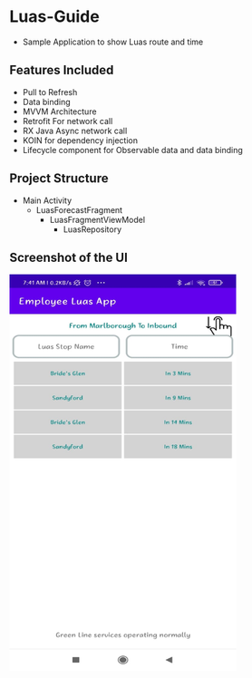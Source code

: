 # Luas-Guide
- Sample Application to show Luas route and time

## Features Included
- Pull to Refresh
- Data binding
- MVVM Architecture
- Retrofit For network call
- RX Java Async network call
- KOIN for dependency injection
- Lifecycle component for Observable data and data binding

## Project Structure
- Main Activity
  - LuasForecastFragment
    - LuasFragmentViewModel
      - LuasRepository
      
      
## Screenshot of the UI
<img src="https://github.com/prasad111/Luas-Guide/blob/master/ScreenShot.jpeg" width="400" height="700"/>
